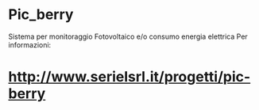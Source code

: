 # Pic_berry
Sistema per monitoraggio Fotovoltaico e/o consumo energia elettrica
Per informazioni:
# http://www.serielsrl.it/progetti/pic-berry
